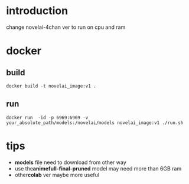 # introduction

change  novelai-4chan ver to run on cpu and ram

# docker

## build

`docker build -t novelai_image:v1 .`

## run

`docker run  -id -p 6969:6969 -v your_absolute_path/models:/novelai/models novelai_image:v1 ./run.sh`

# tips

- **models** file need to download from other way
- use the**animefull-final-pruned** model may need more than 6GB ram
- other**colab** ver maybe more useful
